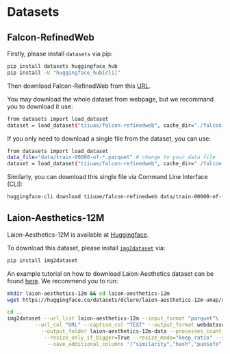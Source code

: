 # Datasets

## Falcon-RefinedWeb

Firstly, please install `datasets` via pip:
```bash
pip install datasets huggingface_hub
pip install -U "huggingface_hub[cli]"
```

Then download Falcon-RefinedWeb from this [URL](https://huggingface.co/datasets/tiiuae/falcon-refinedweb).

You may download the whole dataset from webpage, but we recommand you to download it use:
```bash
from datasets import load_dataset
dataset = load_dataset("tiiuae/falcon-refinedweb", cache_dir="./falcon-refinedweb")
```

If you only need to download a single file from the dataset, you can use:
```bash
from datasets import load_dataset
data_file="data/train-00000-of-*.parquet" # change to your data file
dataset = load_dataset("tiiuae/falcon-refinedweb", cache_dir="./falcon-refinedweb", data_files=data_file)
```
Similarly, you can download this single file via Command Line Interface (CLI):
```bash
huggingface-cli download tiiuae/falcon-refinedweb data/train-00000-of-*.parquet --local-dir ./falcon-refinedweb --repo-type dataset
```

## Laion-Aesthetics-12M

Laion-Aesthetics-12M is available at [Huggingface](https://huggingface.co/datasets/laion/laion-aesthetics-12m).

To download this dataset, please install [`img2dataset`](https://github.com/rom1504/img2dataset) via:

```bash
pip install img2dataset
```

An example tutorial on how to download Laion-Aesthetics dataset can be found [here](https://github.com/rom1504/img2dataset/blob/main/tutorials/laion_aesthetics_12m.md). We recommend you to run:
```bash
mkdir laion-aesthetics-12m && cd laion-aesthetics-12m
wget https://huggingface.co/datasets/dclure/laion-aesthetics-12m-umap/resolve/main/train.parquet

cd ..
img2dataset --url_list laion-aesthetics-12m --input_format "parquet"\
         --url_col "URL" --caption_col "TEXT" --output_format webdataset\
           --output_folder laion-aesthetics-12m-data --processes_count 16 --thread_count 64 --image_size 384\
            --resize_only_if_bigger=True --resize_mode="keep_ratio" --skip_reencode=True \
             --save_additional_columns '["similarity","hash","punsafe","pwatermark","aesthetic"]'

```
